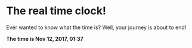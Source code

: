 # The real time clock!

Ever wanted to know what the time is? Well, your journey is about to end!

**The time is Nov 12, 2017, 01:37**